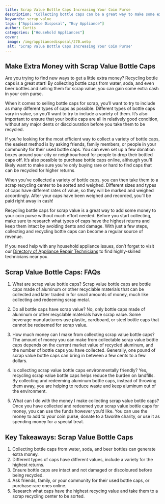 ```yaml
---
title: Scrap Value Bottle Caps Increasing Your Coin Purse
description: "Collecting bottle caps can be a great way to make some extra money Learn how scrap value can add cash to your coin purse with this helpful blog post"
keywords: scrap value
tags: ["Appliance Disposal", "Buy Appliance"]
author: Curtis
categories: ["Household Appliances"]
cover: 
 image: /img/appliancedisposal/270.webp
 alt: 'Scrap Value Bottle Caps Increasing Your Coin Purse'
---
```

## Make Extra Money with Scrap Value Bottle Caps 
Are you trying to find new ways to get a little extra money? Recycling bottle caps is a great start! By collecting bottle caps from water, soda, and even beer bottles and selling them for scrap value, you can gain some extra cash in your coin purse. 

When it comes to selling bottle caps for scrap, you’ll want to try to include as many different types of caps as possible. Different types of bottle caps vary in value, so you’ll want to try to include a variety of them. It’s also important to ensure that your bottle caps are all in relatively good condition, without any major dents or discolouration before you take them to be recycled. 

If you’re looking for the most efficient way to collect a variety of bottle caps, the easiest method is by asking friends, family members, or people in your community for their used bottle caps. You can even set up a few donation boxes around your city or neighbourhood for people to drop their bottled caps off. It’s also possible to purchase bottle caps online, although you’ll likely want to make sure you’re only buying rare or hard to find caps that can be recycled for higher returns. 

When you’ve collected a variety of bottle caps, you can then take them to a scrap recycling center to be sorted and weighed. Different sizes and types of caps have different rates of value, so they will be marked and weighed accordingly. After your caps have been weighed and recorded, you’ll be paid right away in cash! 

Recycling bottle caps for scrap value is a great way to add some money to your coin purse without much effort needed. Before you start collecting, make sure to research what types of caps have the highest returns and keep them intact by avoiding dents and damage. With just a few steps, collecting and recycling bottle caps can become a regular source of revenue. 

If you need help with any household appliance issues, don’t forget to visit our [Directory of Appliance Repair Technicians](./pages/appliance-repair-technicians) to find highly-skilled technicians near you.

## Scrap Value Bottle Caps: FAQs

1. What are scrap value bottle caps?
Scrap value bottle caps are bottle caps made of aluminum or other recyclable materials that can be collected and later traded in for small amounts of money, much like collecting and redeeming scrap metal.

2. Do all bottle caps have scrap value?
No, only bottle caps made of aluminum or other recyclable materials have scrap value. Some beverage manufacturers use plastic, cardboard, or steel bottle caps that cannot be redeemed for scrap value.

3. How much money can I make from collecting scrap value bottle caps?
The amount of money you can make from collectable scrap value bottle caps depends on the current market value of recycled aluminum, and the number of bottle caps you have collected. Generally, one pound of scrap value bottle caps can bring in between a few cents to a few dollars.

4. Is collecting scrap value bottle caps environmentally friendly?
Yes, recycling scrap value bottle caps helps reduce the burden on landfills. By collecting and redeeming aluminum bottle caps, instead of throwing them away, you are helping to reduce waste and keep aluminum out of the environment.

5. What can I do with the money I make collecting scrap value bottle caps?
Once you have collected and redeemed your scrap value bottle caps for money, you can use the funds however you’d like. You can use the money to add to your coin purse, donate to a favorite charity, or use it as spending money for a special treat.

## Key Takeaways: Scrap Value Bottle Caps 
1. Collecting bottle caps from water, soda, and beer bottles can generate extra money.
2. Different types of caps have different values, include a variety for the highest returns.
3. Ensure bottle caps are intact and not damaged or discoloured before being recycled.
4. Ask friends, family, or your community for their used bottle caps, or purchase rare ones online.
5. Research what caps have the highest recycing value and take them to a scrap recycling center to be sorted.
